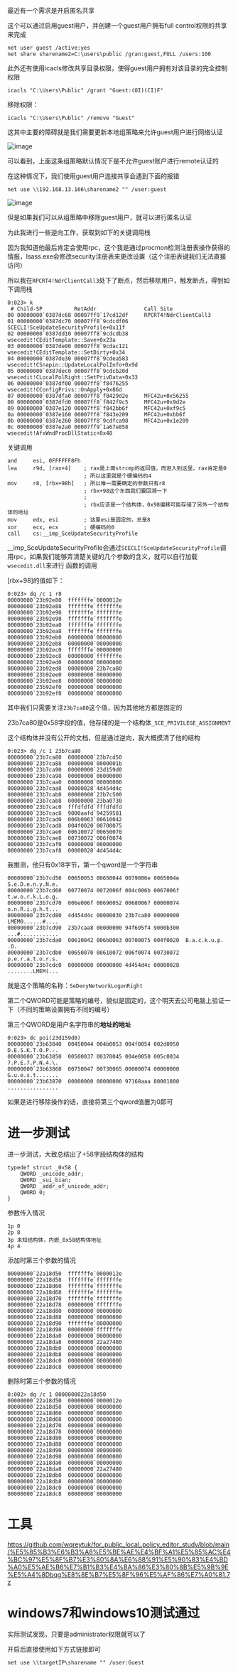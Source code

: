 最近有一个需求是开启匿名共享

这个可以通过启用guest用户，并创建一个guest用户拥有full control权限的共享来完成
```
net user guest /active:yes
net share sharename2=C:\users\public /gran:guest,FULL /users:100
```

此外还有使用icacls修改共享目录权限，使得guest用户拥有对该目录的完全控制权限

```
icacls "C:\Users\Public" /grant "Guest:(OI)(CI)F"
```

移除权限：

```
icacls "C:\Users\Public" /remove "Guest"
```

这其中主要的障碍就是我们需要更新本地组策略来允许guest用户进行网络认证

![image](https://github.com/wqreytuk/local_policy_editor_study/assets/48377190/a347d5a2-af9f-4ea5-a0ce-2540a7ad4fd2)

可以看到，上面这条组策略默认情况下是不允许guest账户进行remote认证的

在这种情况下，我们使用guest用户连接共享会遇到下面的报错

```
net use \\192.168.13.166\sharename2 "" /user:guest
```

![image](https://github.com/wqreytuk/local_policy_editor_study/assets/48377190/81e848a2-3ae6-40e9-99dc-5980b16e8897)


但是如果我们可以从组策略中移除guest用户，就可以进行匿名认证

为此我进行一些逆向工作，获取到如下的关键调用栈

因为我知道他最后肯定会使用rpc，这个我是通过procmon检测注册表操作获得的情报，lsass.exe会修改security注册表来更改设置（这个注册表键我们无法直接访问）

所以我在`RPCRT4!NdrClientCall3`处下了断点，然后移除用户，触发断点，得到如下调用栈

```
0:023> k
 # Child-SP          RetAddr               Call Site
00 00000000`0387dc68 00007ff9`17cd12df     RPCRT4!NdrClientCall3
01 00000000`0387dc70 00007ff8`9cdcdf06     SCECLI!SceUpdateSecurityProfile+0x11f
02 00000000`0387dd10 00007ff8`9cdcdb38     wsecedit!CEditTemplate::Save+0x23a
03 00000000`0387de00 00007ff8`9cdac121     wsecedit!CEditTemplate::SetDirty+0x34
04 00000000`0387de30 00007ff8`9cdea583     wsecedit!CSnapin::UpdateLocalPolInfo+0x9d
05 00000000`0387dec0 00007ff8`9cdcb20d     wsecedit!CLocalPolRight::SetPrivData+0x33
06 00000000`0387df00 00007ff8`f8476255     wsecedit!CConfigPrivs::OnApply+0x86d
07 00000000`0387dfa0 00007ff8`f8429d2e     MFC42u+0x56255
08 00000000`0387dfd0 00007ff8`f842f9c5     MFC42u+0x9d2e
09 00000000`0387e120 00007ff8`f842bb6f     MFC42u+0xf9c5
0a 00000000`0387e160 00007ff8`f843e209     MFC42u+0xbb6f
0b 00000000`0387e260 00007ff8`9cdfca98     MFC42u+0x1e209
0c 00000000`0387e2a0 00007ff9`1a67e858     wsecedit!AfxWndProcDllStatic+0x48
```


关键调用

```
and     esi, 0FFFFFF8Fh
lea     r9d, [rax+4]    ; rax是上面strcmp的返回值，而进入到这里，rax肯定是0
                        ; 所以这里就是个硬编码的4
mov     r8, [rbx+98h]   ; 所以唯一需要确定的参数只有r8
                        ; rbx+98这个东西我们要回溯一下
                        ;
                        ; rbx应该是一个结构体，0x98偏移可能存储了另外一个结构体的地址
mov     edx, esi        ; 这里esi是固定的，总是8
xor     ecx, ecx        ; 硬编码的0
call    cs:__imp_SceUpdateSecurityProfile
```
__imp_SceUpdateSecurityProfile会通过`SCECLI!SceUpdateSecurityProfile`调用rpc，如果我们能够弄清楚关键的几个参数的含义，就可以自行加载`wsecedit.dll`来进行
函数的调用


[rbx+98]的值如下：

```
0:023> dq /c 1 r8
00000000`23b92e80  fffffffe`0000012e
00000000`23b92e88  fffffffe`fffffffe
00000000`23b92e90  fffffffe`fffffffe
00000000`23b92e98  fffffffe`fffffffe
00000000`23b92ea0  fffffffe`fffffffe
00000000`23b92ea8  fffffffe`fffffffe
00000000`23b92eb0  00000000`00000000
00000000`23b92eb8  00000000`00000000
00000000`23b92ec0  fffffffe`00000000
00000000`23b92ec8  00000000`fffffffe
00000000`23b92ed0  00000000`00000000
00000000`23b92ed8  00000000`23b7ca80
00000000`23b92ee0  00000000`00000000
00000000`23b92ee8  00000000`00000000
00000000`23b92ef0  00000000`00000000
00000000`23b92ef8  00000000`00000000
```

其中我们只需要关注`23b7ca80`这个值，因为其他地方都是固定的

23b7ca80是0x58字段的值，他存储的是一个结构体`_SCE_PRIVILEGE_ASSIGNMENT`

这个结构体并没有公开的文档，但是通过逆向，我大概摸清了他的结构

```
0:023> dq /c 1 23b7ca80
00000000`23b7ca80  00000000`23b7cd50
00000000`23b7ca88  00000000`0000001b
00000000`23b7ca90  00000000`23d159d0
00000000`23b7ca98  00000000`00000000
00000000`23b7caa0  00000000`00000000
00000000`23b7caa8  00000028`4d454d4c
00000000`23b7cab0  00000000`23b7c500
00000000`23b7cab8  00000000`23ba0730
00000000`23b7cac0  fffdfdfd`fffdfdfd
00000000`23b7cac8  9000aafd`94259581
00000000`23b7cad0  006b0063`00610042
00000000`23b7cad8  004f0020`00700075
00000000`23b7cae0  00610072`00650070
00000000`23b7cae8  00730072`006f0074
00000000`23b7caf0  00000000`00000000
00000000`23b7caf8  00000028`4d454d4c
```


我推测，他只有0x18字节，第一个qword是一个字符串
```
00000000`23b7cd50  00650053 00650044 0079006e 0065004e  S.e.D.e.n.y.N.e.
00000000`23b7cd60  00770074 0072006f 004c006b 0067006f  t.w.o.r.k.L.o.g.
00000000`23b7cd70  006e006f 00690052 00680067 00000074  o.n.R.i.g.h.t...
00000000`23b7cd80  4d454d4c 00000030 23b7ca80 00000000  LMEM0......#....
00000000`23b7cd90  23b7caa8 00000000 94f695f4 9000b300  ...#............
00000000`23b7cda0  00610042 006b0063 00700075 004f0020  B.a.c.k.u.p. .O.
00000000`23b7cdb0  00650070 00610072 006f0074 00730072  p.e.r.a.t.o.r.s.
00000000`23b7cdc0  00000000 00000000 4d454d4c 00000028  ........LMEM(...
```

就是这个策略的名称：`SeDenyNetworkLogonRight`

第二个QWORD可能是策略的编号，貌似是固定的，这个明天去公司电脑上验证一下（不同的策略设置拥有不同的编号）

第三个QWORD是用户名字符串的**地址的地址**

```
0:023> dc poi(23d159d0)
00000000`23b63840  00450044 004b0053 004f0054 002d0050  D.E.S.K.T.O.P.-.
00000000`23b63850  00500037 00370045 004e0050 005c0034  7.P.E.7.P.N.4.\.
00000000`23b63860  00750047 00730065 00000074 00000000  G.u.e.s.t.......
00000000`23b63870  00000000 00000000 97168aaa 80001800  ................
```

如果是进行移除操作的话，直接将第三个qword值置为0即可



# 进一步测试

进一步测试，大致总结出了+58字段结构体的结构
```
typedef strcut _0x58 {
    QWORD _unicode_addr;
    QWORD _sui_bian;
    QWORD _addr_of_unicode_addr;
    QWORD 0;
}
```


参数传入情况
```
1p 0
2p 8
3p 未知结构体，内嵌_0x58结构体地址
4p 4
```

添加时第三个参数的情况

```
00000000`22a18d50  fffffffe`0000012e
00000000`22a18d58  fffffffe`fffffffe
00000000`22a18d60  fffffffe`fffffffe
00000000`22a18d68  fffffffe`fffffffe
00000000`22a18d70  fffffffe`fffffffe
00000000`22a18d78  00000000`fffffffe
00000000`22a18d80  00000000`00000000
00000000`22a18d88  00000000`00000000
00000000`22a18d90  fffffffe`00000000
00000000`22a18d98  00000000`fffffffe
00000000`22a18da0  00000000`00000000
00000000`22a18da8  00000000`22a27480
00000000`22a18db0  00000000`00000000
00000000`22a18db8  00000000`00000000
00000000`22a18dc0  00000000`00000000
00000000`22a18dc8  00000000`00000000
```

删除时第三个参数的情况

```
0:002> dq /c 1 0000000022a18d50  
00000000`22a18d50  00000000`0000012e
00000000`22a18d58  00000000`00000000
00000000`22a18d60  00000000`00000000
00000000`22a18d68  00000000`00000000
00000000`22a18d70  00000000`00000000
00000000`22a18d78  00000000`00000000
00000000`22a18d80  00000000`00000000
00000000`22a18d88  00000000`00000000
00000000`22a18d90  00000000`00000000
00000000`22a18d98  00000000`00000000
00000000`22a18da0  00000000`00000000
00000000`22a18da8  00000000`22a27480
00000000`22a18db0  00000000`00000000
00000000`22a18db8  00000000`00000000
00000000`22a18dc0  00000000`00000000
00000000`22a18dc8  00000000`00000000

```


# 工具

https://github.com/wqreytuk/for_public_local_policy_editor_study/blob/main/%E5%85%B3%E6%B3%A8%E5%BE%AE%E4%BF%A1%E5%85%AC%E4%BC%97%E5%8F%B7%E3%80%8A%E6%88%91%E5%90%83%E4%BD%A0%E5%AE%B6%E7%B1%B3%E4%BA%86%E3%80%8B%E5%9B%9E%E5%A4%8Dbqg%E8%8E%B7%E5%8F%96%E5%AF%86%E7%A0%81.7z

# windows7和windows10测试通过

实际测试发现，只要是administrator权限就可以了

开启后直接使用如下方式链接即可

```
net use \\targetIP\sharename "" /user:Guest
```
